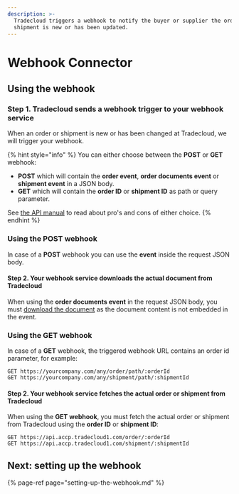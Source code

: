 ```yaml
---
description: >-
  Tradecloud triggers a webhook to notify the buyer or supplier the order or
  shipment is new or has been updated.
---
```


# Webhook Connector

## Using the webhook

### Step 1. Tradecloud sends a webhook trigger to your webhook service

When an order or shipment is new or has been changed at Tradecloud, we will trigger your webhook.

{% hint style="info" %}
You can either choose between the **POST** or **GET** webhook: 

- **POST** which will contain the **order event**, **order documents event** or **shipment event** in a JSON body.
- **GET** which will contain the **order ID** or **shipment ID** as path or query parameter.

See [the API manual](https://docs.tradecloud1.com/api/introduction/api/webhook-vs-polling) to read about pro's and cons of either choice.
{% endhint %}

### Using the POST webhook

In case of a **POST** webhook you can use the **event** inside the request JSON body.

#### Step 2. Your webhook service downloads the actual document from Tradecloud

When using the **order documents event** in the request JSON body, you must [download the document](https://docs.tradecloud1.com/api/processes/order/buyer/receive/download-document) as the document content is not embedded in the event.

### Using the GET webhook

In case of a **GET** webhook, the triggered webhook URL contains an order id parameter, for example:

```text
GET https://yourcompany.com/any/order/path/:orderId
GET https://yourcompany.com/any/shipment/path/:shipmentId
```

#### Step 2. Your webhook service fetches the actual order or shipment from Tradecloud

When using the **GET webhook**, you must fetch the actual order or shipment from Tradecloud using the **order ID** or **shipment ID**:

```text
GET https://api.accp.tradecloud1.com/order/:orderId
GET https://api.accp.tradecloud1.com/shipment/:shipmentId
```

## Next: setting up the webhook

{% page-ref page="setting-up-the-webhook.md" %}
